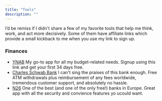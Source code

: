 ```yaml
---
title: "Tools"
description: ""
---
```


I’d be remiss if I didn't share a few of my favorite tools that help me think, work, and act more decisively. Some of them have affiliate links which provide a small kickback to me when you use my link to sign up.

### Finances

- [YNAB](https://www.ynab.com/referral?ref=hjtGScdNtYEwmP9n) My go-to app for all my budget-related needs. Signup using this link and get your first 34 days free.
- [Charles Schwab Bank](https://www.schwab.com/client-referral?refrid=REFERFF8CP) I can't sing the praises of this bank enough. Free ATM withdrawals plus reimbursement of any fees worldwide, tremendous customer support, and absolutely no hassle.
- [N26](https://n26.com/r/jordans2045) One of the best (and one of the only free!) banks in Europe. Great app with all the security and convience features yo ucould want.
